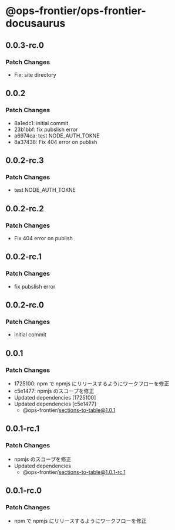 # @ops-frontier/ops-frontier-docusaurus

## 0.0.3-rc.0

### Patch Changes

-   Fix: site directory

## 0.0.2

### Patch Changes

-   8a1edc1: initial commit
-   23b1bbf: fix pubslish error
-   a6974ca: test NODE_AUTH_TOKNE
-   8a37438: Fix 404 error on publish

## 0.0.2-rc.3

### Patch Changes

-   test NODE_AUTH_TOKNE

## 0.0.2-rc.2

### Patch Changes

-   Fix 404 error on publish

## 0.0.2-rc.1

### Patch Changes

-   fix pubslish error

## 0.0.2-rc.0

### Patch Changes

-   initial commit

## 0.0.1

### Patch Changes

-   1725100: npm で npmjs にリリースするようにワークフローを修正
-   c5e1477: npmjs のスコープを修正
-   Updated dependencies [1725100]
-   Updated dependencies [c5e1477]
    -   @ops-frontier/sections-to-table@1.0.1

## 0.0.1-rc.1

### Patch Changes

-   npmjs のスコープを修正
-   Updated dependencies
    -   @ops-frontier/sections-to-table@1.0.1-rc.1

## 0.0.1-rc.0

### Patch Changes

-   npm で npmjs にリリースするようにワークフローを修正
